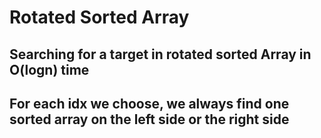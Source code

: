 # Rotated Sorted Array
## Searching for a target in rotated sorted Array in O(logn) time
## For each idx we choose, we always find one sorted array on the left side or the right side


